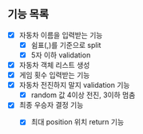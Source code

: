 ## 기능 목록

- [x] 자동차 이름을 입력받는 기능
  - [x] 쉼표(,)를 기준으로 split
  - [x] 5자 이하 validation
- [x] 자동차 객체 리스트 생성
- [x] 게임 횟수 입력받는 기능
- [x] 자동차 전진하지 말지 validation 기능
  - [x] random 값 4이상 전진, 3이하 멈춤
- [x] 최종 우승자 결정 기능
  - [x] 최대 position 위치 return 기능

